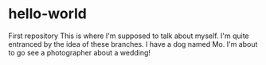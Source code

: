 # hello-world
First repository
This is where I'm supposed to talk about myself. I'm quite entranced by the idea of these branches. I have a dog named Mo. 
I'm about to go see a photographer about a wedding!
